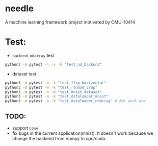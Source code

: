 # needle
A machine learning framework project motivated by CMU-10414

# Test:
+  `backend_ndarray` test

```bash
python3 -m pytest -l -v -k "test_nd_backend"
```

+ dataset test
```bash
python3 -m pytest -v -k "test_flip_horizontal"
python3 -m pytest -v -k "test_random_crop"
python3 -m pytest -v -k "test_mnist_dataset"
python3 -m pytest -v -k "test_dataloader_mnist"
python3 -m pytest -v -k "test_dataloader_ndarray" # Not work now
```

## TODO:
+ support `Conv`
+ fix bugs in the current application(mnist). It doesn't work because we change the backend from numpy to cpu/cuda. 
